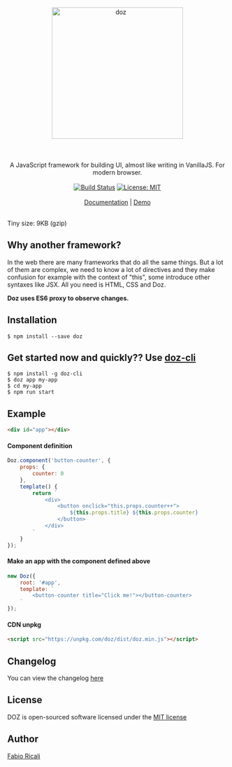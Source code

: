 <div align="center">
<br/><br/>
<img width="300" src="https://raw.githubusercontent.com/dozjs/doz/master/extra/doz.png" title="doz"/>
<br/><br/>
<br/><br/>
A JavaScript framework for building UI, almost like writing in VanillaJS. For modern browser.
<br/><br/>
<a href="https://travis-ci.org/dozjs/doz" target="_blank"><img src="https://travis-ci.org/dozjs/doz.svg?branch=master" title="Build Status"/></a>
<a href="https://opensource.org/licenses/MIT" target="_blank"><img src="https://img.shields.io/badge/License-MIT-yellow.svg" title="License: MIT"/></a>
<br/><br/>
<a href="https://github.com/dozjs/doz/blob/master/documentation/index.md">Documentation</a> | <a href="https://dozjs.github.io/doz/example/">Demo</a>
<br/><br/>
</div>

Tiny size: 9KB (gzip)

## Why another framework?
In the web there are many frameworks that do all the same things. But a lot of them are complex, we need to know a lot of directives and they make confusion for example with the context of "this", some introduce other syntaxes like JSX. All you need is HTML, CSS and Doz.

**Doz uses ES6 proxy to observe changes.**

## Installation
```
$ npm install --save doz
```

## Get started now and quickly?? Use [doz-cli](https://github.com/dozjs/doz-cli)
```
$ npm install -g doz-cli
$ doz app my-app
$ cd my-app
$ npm run start
```

## Example

```html
<div id="app"></div>
```

#### Component definition

```javascript
Doz.component('button-counter', {
    props: {
        counter: 0
    },
    template() {
        return `
            <div>
                <button onclick="this.props.counter++">
                    ${this.props.title} ${this.props.counter}
                </button>
            </div>
        `
    }
});
```

#### Make an app with the component defined above

```javascript
new Doz({
    root: '#app',
    template: `
        <button-counter title="Click me!"></button-counter>
    `
});
```


#### CDN unpkg
```html
<script src="https://unpkg.com/doz/dist/doz.min.js"></script>
```

## Changelog
You can view the changelog <a target="_blank" href="https://github.com/dozjs/doz/blob/master/CHANGELOG.md">here</a>

## License
DOZ is open-sourced software licensed under the <a target="_blank" href="http://opensource.org/licenses/MIT">MIT license</a>

## Author
<a target="_blank" href="http://rica.li">Fabio Ricali</a>
